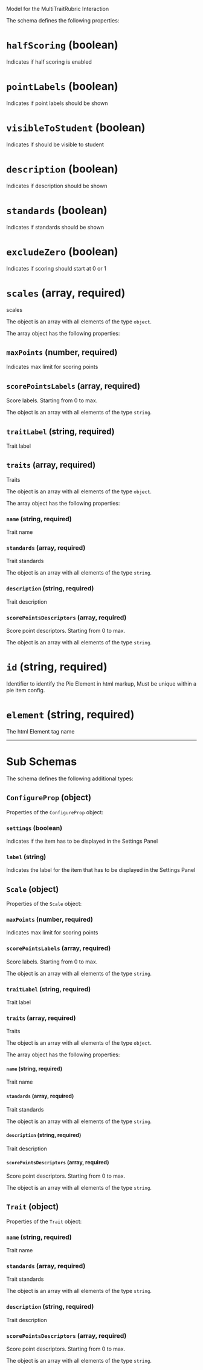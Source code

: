 Model for the MultiTraitRubric Interaction

The schema defines the following properties:

# `halfScoring` (boolean)

Indicates if half scoring is enabled

# `pointLabels` (boolean)

Indicates if point labels should be shown

# `visibleToStudent` (boolean)

Indicates if should be visible to student

# `description` (boolean)

Indicates if description should be shown

# `standards` (boolean)

Indicates if standards should be shown

# `excludeZero` (boolean)

Indicates if scoring should start at 0 or 1

# `scales` (array, required)

scales

The object is an array with all elements of the type `object`.

The array object has the following properties:

## `maxPoints` (number, required)

Indicates max limit for scoring points

## `scorePointsLabels` (array, required)

Score labels. Starting from 0 to max.

The object is an array with all elements of the type `string`.

## `traitLabel` (string, required)

Trait label

## `traits` (array, required)

Traits

The object is an array with all elements of the type `object`.

The array object has the following properties:

### `name` (string, required)

Trait name

### `standards` (array, required)

Trait standards

The object is an array with all elements of the type `string`.

### `description` (string, required)

Trait description

### `scorePointsDescriptors` (array, required)

Score point descriptors. Starting from 0 to max.

The object is an array with all elements of the type `string`.

# `id` (string, required)

Identifier to identify the Pie Element in html markup, Must be unique within a pie item config.

# `element` (string, required)

The html Element tag name

---

# Sub Schemas

The schema defines the following additional types:

## `ConfigureProp` (object)

Properties of the `ConfigureProp` object:

### `settings` (boolean)

Indicates if the item has to be displayed in the Settings Panel

### `label` (string)

Indicates the label for the item that has to be displayed in the Settings Panel

## `Scale` (object)

Properties of the `Scale` object:

### `maxPoints` (number, required)

Indicates max limit for scoring points

### `scorePointsLabels` (array, required)

Score labels. Starting from 0 to max.

The object is an array with all elements of the type `string`.

### `traitLabel` (string, required)

Trait label

### `traits` (array, required)

Traits

The object is an array with all elements of the type `object`.

The array object has the following properties:

#### `name` (string, required)

Trait name

#### `standards` (array, required)

Trait standards

The object is an array with all elements of the type `string`.

#### `description` (string, required)

Trait description

#### `scorePointsDescriptors` (array, required)

Score point descriptors. Starting from 0 to max.

The object is an array with all elements of the type `string`.

## `Trait` (object)

Properties of the `Trait` object:

### `name` (string, required)

Trait name

### `standards` (array, required)

Trait standards

The object is an array with all elements of the type `string`.

### `description` (string, required)

Trait description

### `scorePointsDescriptors` (array, required)

Score point descriptors. Starting from 0 to max.

The object is an array with all elements of the type `string`.